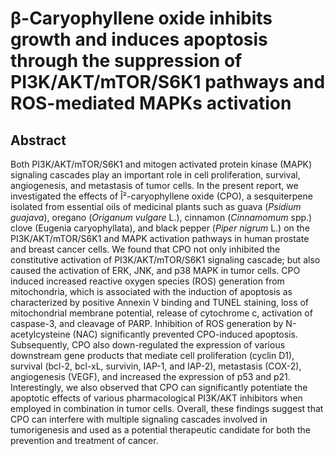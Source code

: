 # β-Caryophyllene oxide inhibits growth and induces apoptosis through the suppression of PI3K/AKT/mTOR/S6K1 pathways and ROS-mediated MAPKs activation

## Abstract

Both PI3K/AKT/mTOR/S6K1 and mitogen activated protein kinase (MAPK) signaling cascades play an important role in cell proliferation, survival, angiogenesis, and metastasis of tumor cells. In the present report, we investigated the effects of Î²-caryophyllene oxide (CPO), a sesquiterpene isolated from essential oils of medicinal plants such as guava (_Psidium guajava_), oregano (_Origanum vulgare_ L.), cinnamon (_Cinnamomum_ spp.) clove (Eugenia caryophyllata), and black pepper (_Piper nigrum_ L.) on the PI3K/AKT/mTOR/S6K1 and MAPK activation pathways in human prostate and breast cancer cells. We found that CPO not only inhibited the constitutive activation of PI3K/AKT/mTOR/S6K1 signaling cascade; but also caused the activation of ERK, JNK, and p38 MAPK in tumor cells. CPO induced increased reactive oxygen species (ROS) generation from mitochondria, which is associated with the induction of apoptosis as characterized by positive Annexin V binding and TUNEL staining, loss of mitochondrial membrane potential, release of cytochrome c, activation of caspase-3, and cleavage of PARP. Inhibition of ROS generation by N-acetylcysteine (NAC) significantly prevented CPO-induced apoptosis. Subsequently, CPO also down-regulated the expression of various downstream gene products that mediate cell proliferation (cyclin D1), survival (bcl-2, bcl-xL, survivin, IAP-1, and IAP-2), metastasis (COX-2), angiogenesis (VEGF), and increased the expression of p53 and p21. Interestingly, we also observed that CPO can significantly potentiate the apoptotic effects of various pharmacological PI3K/AKT inhibitors when employed in combination in tumor cells. Overall, these findings suggest that CPO can interfere with multiple signaling cascades involved in tumorigenesis and used as a potential therapeutic candidate for both the prevention and treatment of cancer.
